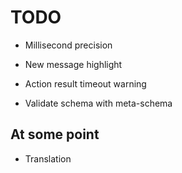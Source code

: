 # TODO

- Millisecond precision
- New message highlight

- Action result timeout warning
- Validate schema with meta-schema

## At some point

- Translation
